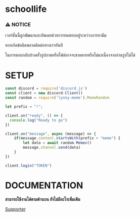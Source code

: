 # schoollife

### ⚠ NOTICE
 เวอร์ชั่นนี้ถูกพัฒนาและอัพเดทด้วยการทดสอบอยู่ระหว่างการหามีม
 
 หากเกิดข้อผิดพลาดติดต่อทางเราทันที
 
 ในการตอบกลับบ้างครั้งรูปภาพหรือไฟล์อาจจะขาดหายหรือไม่มาเนื่องจากอ่านรูปไม่ได้

# SETUP
```js
const discord = require('discord.js')
const client = new discord.Client()
const random = require('lynny-meme').MemeRandom

let prefix = "!";

client.on("ready", () => {
  console.log("Ready to go")
})

client.on("message", async (message) => {
    if(message.content.startsWith(prefix + "meme") {
        let data = await random.Memex()
        message.channel.send(data)
    }
})

client.login("TOKEN")
```

# DOCUMENTATION

**สามารถใช้งานได้ตามด้านบน
ยังไม่มีอะไรเพิ่มเติม**

[Supporter](https://discord.gg/HhYDzjjpK6)
